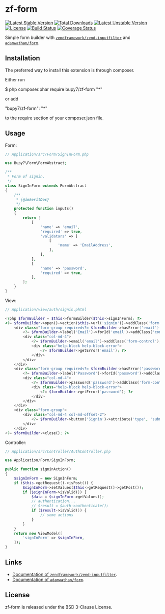 zf-form
=======

[![Latest Stable Version](https://poser.pugx.org/bupy7/zf-form/v/stable)](https://packagist.org/packages/bupy7/zf-form)
[![Total Downloads](https://poser.pugx.org/bupy7/zf-form/downloads)](https://packagist.org/packages/bupy7/zf-form)
[![Latest Unstable Version](https://poser.pugx.org/bupy7/zf-form/v/unstable)](https://packagist.org/packages/bupy7/zf-form)
[![License](https://poser.pugx.org/bupy7/zf-form/license)](https://packagist.org/packages/bupy7/zf-form)
[![Build Status](https://travis-ci.org/bupy7/zf-form.svg?branch=master)](https://travis-ci.org/bupy7/zf-form)
[![Coverage Status](https://coveralls.io/repos/github/bupy7/zf-form/badge.svg?branch=master)](https://coveralls.io/github/bupy7/zf-form?branch=master)

Simple form builder with [`zendframework/zend-inputfilter`](https://github.com/zendframework/zend-inputfilter)
and [`adamwathan/form`](https://github.com/adamwathan/form).

Installation
------------

The preferred way to install this extension is through composer.

Either run

$ php composer.phar require bupy7/zf-form "*"

or add

"bupy7/zf-form": "*"

to the require section of your composer.json file.

Usage
-----

Form:

```php
// Application/src/Form/SignInForm.php

use Bupy7\Form\FormAbstract;

/**
 * Form of signin.
 */
class SignInForm extends FormAbstract
{
    /**
     * {@inheritDoc}
     */
    protected function inputs()
    {
        return [
            [
                'name' => 'email',
                'required' => true,
                'validators' => [
                    [
                        'name' => 'EmailAddress',
                    ],
                ],
            ],
            [
                'name' => 'password',
                'required' => true,
            ],
        ];
    }
}
```

View:

```php
// Application/view/auth/signin.phtml

<?php $formBuilder = $this->formBuilder($this->signInForm); ?>
<?= $formBuilder->open()->action($this->url('signin'))->addClass('form-horizontal'); ?>
    <div class="form-group required<?= $formBuilder->hasError('email') ? ' has-error' : ''; ?>">
        <?= $formBuilder->label('Email')->forId('email')->addClass('control-label col-md-2'); ?>
        <div class="col-md-4">
            <?= $formBuilder->email('email')->addClass('form-control'); ?>
            <div class="help-block help-block-error">
                <?= $formBuilder->getError('email'); ?>
            </div>
        </div>
    </div>
    <div class="form-group required<?= $formBuilder->hasError('password') ? ' has-error' : ''; ?>">
        <?= $formBuilder->label('Password')->forId('password')->addClass('control-label col-md-2'); ?>
        <div class="col-md-4">
            <?= $formBuilder->password('password')->addClass('form-control'); ?>
            <div class="help-block help-block-error">
                <?= $formBuilder->getError('password'); ?>
            </div>
        </div>
    </div>
    <div class="form-group">
        <div class="col-md-4 col-md-offset-2">
            <?= $formBuilder->button('Signin')->attribute('type', 'submit')->addClass('btn btn-primary'); ?>
        </div>
    </div>
<?= $formBuilder->close(); ?>
```

Controller:

```php
// Application/src/Controller/AuthController.php

use Application/Form/SignInForm;

public function signinAction()
{
    $signInForm = new SignInForm;
    if ($this->getRequest()->isPost()) {
        $signInForm->setValues($this->getRequest()->getPost());
        if ($signInForm->isValid()) {
            $data = $signInForm->getValues();
            // authentication...
            // $result = $auth->authenticate();
            if ($result->isValid()) {
                // some actions
            }
        }
    }
    return new ViewModel([
        'signInForm' => $signInForm,
    ]);
}
```

Links
-----

- [Documentation of `zendframework/zend-inputfilter`](https://zendframework.github.io/zend-inputfilter/).
- [Documentation of `adamwathan/form`](https://github.com/adamwathan/form/blob/master/readme.md).

License
-------

zf-form is released under the BSD 3-Clause License.
